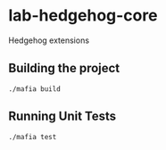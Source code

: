 # lab-hedgehog-core

Hedgehog extensions

## Building the project

```
./mafia build
```

## Running Unit Tests

```
./mafia test
```
